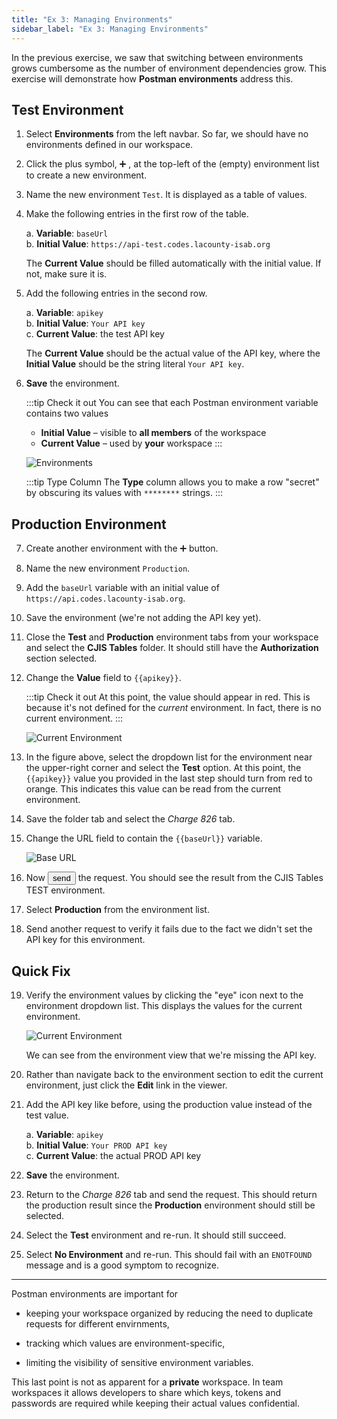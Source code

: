 ```yaml
---
title: "Ex 3: Managing Environments"
sidebar_label: "Ex 3: Managing Environments"
---
```


In the previous exercise, we saw that switching between
environments grows cumbersome as the number of
environment dependencies grow.  This exercise will
demonstrate how **Postman environments** address this.

## Test Environment

1. Select **Environments** from the left navbar.  So far,
   we should have no environments defined in our workspace.

2. Click the plus symbol, &#x2795; , at the top-left of the
   (empty) environment list to create a new environment.

3. Name the new environment `Test`.  It is displayed as a
   table of values.

4. Make the following entries in the first row of the table.

   a. **Variable**: `baseUrl`  
   b. **Initial Value**: `https://api-test.codes.lacounty-isab.org`  
   
   The **Current Value** should be filled automatically with
   the initial value.  If not, make sure it is.

5. Add the following entries in the second row.

   a. **Variable**: `apikey`  
   b. **Initial Value**: `Your API key`  
   c. **Current Value**: the test API key

   The **Current Value** should be the actual value of the API
   key, where the **Initial Value** should be the string literal
   `Your API key`.

6. **Save** the environment.

   :::tip Check it out
   You can see that each Postman environment variable contains
   two values

   * __Initial Value__ – visible to **all members** of the workspace
   * __Current Value__ – used by **your** workspace
   :::

   ![Environments](/postman/env1.png)

   :::tip Type Column
   The **Type** column allows you to make a row "secret" by obscuring
   its values with `********` strings.
   :::


## Production Environment

7. Create another environment with the &#x2795; button.

8. Name the new environment `Production`.

9. Add the `baseUrl` variable with an initial value of
   `https://api.codes.lacounty-isab.org`.

10. Save the environment (we're not adding the API key yet).

11. Close the **Test** and **Production** environment tabs
    from your workspace and select the **CJIS Tables** folder.
    It should still have the **Authorization** section selected.

12. Change the **Value** field to `{{apikey}}`.

    :::tip Check it out
    At this point, the value should appear in red.  This is because
    it's not defined for the *current* environment.  In fact, there
    is no current environment.
    :::

    ![Current Environment](/postman/env2.png)

13. In the figure above, select the dropdown list for the environment
    near the upper-right corner and select the **Test** option.
    At this point, the `{{apikey}}` value you provided
    in the last step should turn from red to orange.  This indicates
    this value can be read from the current environment.

14. Save the folder tab and select the *Charge 826* tab.

15. Change the URL field to contain the `{{baseUrl}}` variable.

    ![Base URL](/postman/env3.png)

16. Now <button>send</button> the request.
    You should see the result from the CJIS Tables TEST environment.

17. Select **Production** from the environment list.

18. Send another request to verify it fails due to the fact we
    didn't set the API key for this environment.

## Quick Fix

19. Verify the environment values by clicking the "eye" icon
    next to the environment dropdown list.  This displays the
    values for the current environment.
    
    ![Current Environment](/postman/env4.png)

    We can see from the environment view that we're missing the
    API key.

20. Rather than navigate back to the environment section
    to edit the current environment, just click the **Edit** link
    in the viewer.

21. Add the API key like before, using the production value
    instead of the test value.

    a. **Variable**: `apikey`    
    b. **Initial Value**: `Your PROD API key`    
    c. **Current Value**: the actual PROD API key   

22. **Save** the environment.

23. Return to the *Charge 826* tab and send the request.
    This should return the production result since the
    **Production** environment should still be selected.

24. Select the **Test** environment and re-run.
    It should still succeed.

25. Select **No Environment** and re-run.
    This should fail with an `ENOTFOUND` message and is a
    good symptom to recognize.


--------------------------------------

Postman environments are important for

* keeping your workspace organized by reducing the need to
  duplicate requests for different envirnments,

* tracking which values are environment-specific,

* limiting the visibility of sensitive environment variables.

This last point is not as apparent for a **private** workspace.
In team workspaces it allows developers to share which keys,
tokens and passwords are required while keeping their actual
values confidential.
